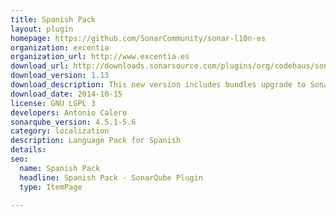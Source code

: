 ```yaml
---
title: Spanish Pack
layout: plugin
homepage: https://github.com/SonarCommunity/sonar-l10n-es
organization: excentia
organization_url: http://www.excentia.es
download_url: http://downloads.sonarsource.com/plugins/org/codehaus/sonar-plugins/l10n/sonar-l10n-es-plugin/1.13/sonar-l10n-es-plugin-1.13.jar
download_version: 1.13
download_description: This new version includes bundles upgrade to SonarQube 4.4 and 4.5
download_date: 2014-10-15
license: GNU LGPL 3
developers: Antonio Calero
sonarqube_version: 4.5.1-5.6
category: localization
description: Language Pack for Spanish
details: 
seo: 
  name: Spanish Pack
  headline: Spanish Pack - SonarQube Plugin
  type: ItemPage

---
```

